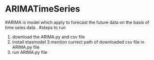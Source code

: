 # ARIMATimeSeries
#ARIMA is model which apply to forecast the future data on the basis of time seies data .
#steps to run 

1. download the ARIMA.py and csv file
2. install stasmodel 
3.mention currect path of downloaded csv file in ARIMA.py file
4. run ARIMA.py file

                
